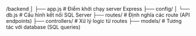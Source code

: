 /backend
│
├── app.js                # Điểm khởi chạy server Express
├── config/
│   └── db.js             # Cấu hình kết nối SQL Server
├── routes/               # Định nghĩa các route (API endpoints)
├── controllers/          # Xử lý logic từ routes
├── models/               # Tương tác với database (SQL queries)
